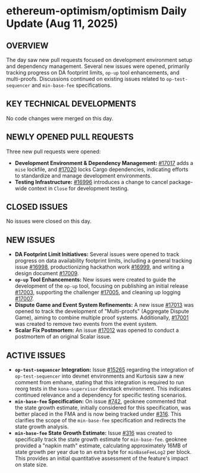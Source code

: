 # ethereum-optimism/optimism Daily Update (Aug 11, 2025)

## OVERVIEW 
The day saw new pull requests focused on development environment setup and dependency management. Several new issues were opened, primarily tracking progress on DA footprint limits, `op-up` tool enhancements, and multi-proofs. Discussions continued on existing issues related to `op-test-sequencer` and `min-base-fee` specifications.

## KEY TECHNICAL DEVELOPMENTS

No code changes were merged on this day.

## NEWLY OPENED PULL REQUESTS
Three new pull requests were opened:
- **Development Environment & Dependency Management:** [#17017](https://github.com/ethereum-optimism/optimism/pull/17017) adds a `mise` lockfile, and [#17020](https://github.com/ethereum-optimism/optimism/pull/17020) locks Cargo dependencies, indicating efforts to standardize and manage development environments.
- **Testing Infrastructure:** [#16996](https://github.com/ethereum-optimism/optimism/pull/16996) introduces a change to cancel package-wide context in `Close` for development testing.

## CLOSED ISSUES
No issues were closed on this day.

## NEW ISSUES

- **DA Footprint Limit Initiatives:** Several issues were opened to track progress on data availability footprint limits, including a general tracking issue [#16998](https://github.com/ethereum-optimism/optimism/issues/16998), productionizing hackathon work [#16999](https://github.com/ethereum-optimism/optimism/issues/16999), and writing a design document [#17009](https://github.com/ethereum-optimism/optimism/issues/17009).
- **`op-up` Tool Enhancements:** New issues were created to guide the development of the `op-up` tool, focusing on publishing an initial release [#17003](https://github.com/ethereum-optimism/optimism/optimism/issues/17003), supporting the challenger [#17005](https://github.com/ethereum-optimism/optimism/issues/17005), and cleaning up logging [#17007](https://github.com/ethereum-optimism/optimism/issues/17007).
- **Dispute Game and Event System Refinements:** A new issue [#17013](https://github.com/ethereum-optimism/optimism/issues/17013) was opened to track the development of "Multi-proofs" (Aggregate Dispute Game), aiming to combine multiple proof systems. Additionally, [#17001](https://github.com/ethereum-optimism/optimism/issues/17001) was created to remove two events from the event system.
- **Scalar Fix Postmortem:** An issue [#17012](https://github.com/ethereum-optimism/optimism/issues/17012) was opened to conduct a postmortem of an original Scalar issue.

## ACTIVE ISSUES

- **`op-test-sequencer` Integration:** Issue [#15265](https://github.com/ethereum-optimism/optimism/issues/15265) regarding the integration of `op-test-sequencer` into devnet environments and Kurtosis saw a new comment from emhane, stating that this integration is required to run reorg tests in the `kona-supervisor` devstack environment. This indicates continued relevance and a dependency for specific testing scenarios.
- **`min-base-fee` Specification:** On issue [#742](https://github.com/ethereum-optimism/optimism/issues/742), geoknee commented that the state growth estimate, initially considered for this specification, was better placed in the FMA and is now being tracked under [#316](https://github.com/ethereum-optimism/optimism/issues/316). This clarifies the scope of the `min-base-fee` specification and redirects the state growth analysis.
- **`min-base-fee` State Growth Estimate:** Issue [#316](https://github.com/ethereum-optimism/optimism/issues/316) was created to specifically track the state growth estimate for `min-base-fee`. geoknee provided a "napkin math" estimate, calculating approximately 16MB of state growth per year due to an extra byte for `minBaseFeeLog2` per block. This provides an initial quantitative assessment of the feature's impact on state size.